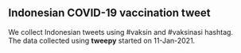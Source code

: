 ## Indonesian COVID-19 vaccination tweet

We collect Indonesian tweets using #vaksin and #vaksinasi hashtag.\
The data collected using **tweepy** started on 11-Jan-2021.
